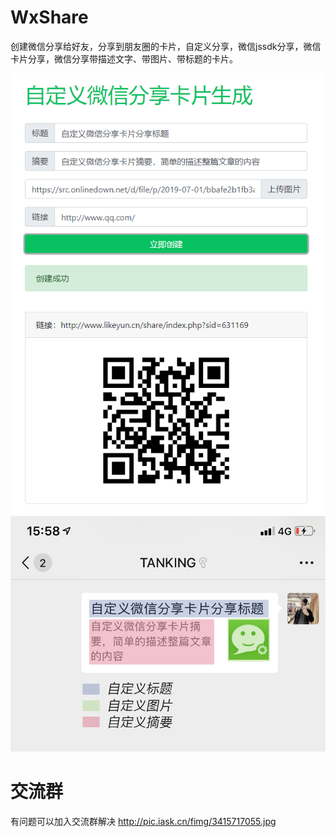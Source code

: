 # WxShare
创建微信分享给好友，分享到朋友圈的卡片，自定义分享，微信jssdk分享，微信卡片分享，微信分享带描述文字、带图片、带标题的卡片。

<img src="https://github.com/likeyun/TANKING/blob/master/%E5%BE%AE%E4%BF%A1%E6%88%AA%E5%9B%BE_20201225160532.png?raw=true" /><br/>
<img src="https://github.com/likeyun/TANKING/blob/master/6902fbafd081aa279f43dfa8135ce3e.jpg?raw=true" /><br/>

# 交流群

有问题可以加入交流群解决
http://pic.iask.cn/fimg/3415717055.jpg
